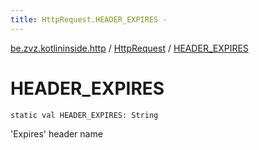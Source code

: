 ```yaml
---
title: HttpRequest.HEADER_EXPIRES - 
---
```


[be.zvz.kotlininside.http](../index.html) / [HttpRequest](index.html) / [HEADER_EXPIRES](./-h-e-a-d-e-r_-e-x-p-i-r-e-s.html)

# HEADER_EXPIRES

`static val HEADER_EXPIRES: String`

'Expires' header name

